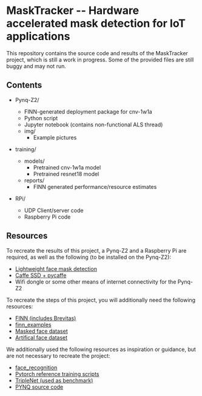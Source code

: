 # MaskTracker -- Hardware accelerated mask detection for IoT applications

This repository contains the source code and results of the MaskTracker project, which is still a work in progress. Some of the provided files are still buggy and may not run. 

## Contents
- Pynq-Z2/
  - FINN-generated deployment package for cnv-1w1a
  - Python script 
  - Jupyter notebook (contains non-functional ALS thread)
  - img/
    - Example pictures

- training/
  - models/
    - Pretrained cnv-1w1a model
    - Pretrained resnet18 model 
  - reports/
    - FINN generated performance/resource estimates 

- RPi/
  - UDP Client/server code
  - Raspberry Pi code
  
## Resources

To recreate the results of this project, a Pynq-Z2 and a Raspberry Pi are required, as well as the following (to be installed on the Pynq-Z2): 

- [Lightweight face mask detection](https://github.com/Linzaer/Ultra-Light-Fast-Generic-Face-Detector-1MB/tree/master/masked_face)
- [Caffe SSD + pycaffe](https://github.com/weiliu89/caffe/tree/ssd)
- Wifi dongle or some other means of internet connectivity for the Pynq-Z2

To recreate the steps of this project, you will additionally need the following resources:

- [FINN (includes Brevitas)](https://github.com/Xilinx/finn)
- [finn_examples](https://github.com/Xilinx/finn-examples)
- [Masked face dataset](https://github.com/cabani/MaskedFace-Net?tab=readme-ov-file)
- [Artifical face dataset](https://github.com/SelfishGene/SFHQ-dataset)

We additionally used the following resources as inspiration or guidance, but are not necessary to recreate the project:

- [face_recognition](https://github.com/ageitgey/face_recognition)
- [Pytorch reference training scripts](https://github.com/pytorch/vision/blob/main/references/classification/README.md)
- [TripleNet (used as benchmark)](https://github.com/RuiyangJu/TripleNet)
- [PYNQ source code](https://github.com/Xilinx/PYNQ)

